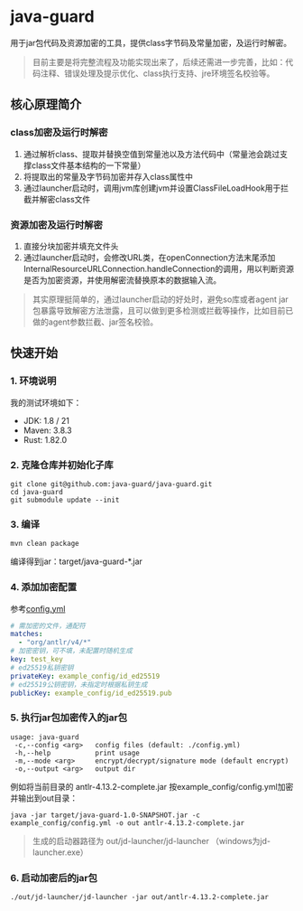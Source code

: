 # java-guard

用于jar包代码及资源加密的工具，提供class字节码及常量加密，及运行时解密。

> 目前主要是将完整流程及功能实现出来了，后续还需进一步完善，比如：代码注释、错误处理及提示优化、class执行支持、jre环境签名校验等。
> 

## 核心原理简介
### class加密及运行时解密
1. 通过解析class、提取并替换空值到常量池以及方法代码中（常量池会跳过支撑class文件基本结构的一下常量）
2. 将提取出的常量及字节码加密并存入class属性中
3. 通过launcher启动时，调用jvm库创建jvm并设置ClassFileLoadHook用于拦截并解密class文件

### 资源加密及运行时解密
1. 直接分块加密并填充文件头
2. 通过launcher启动时，会修改URL类，在openConnection方法末尾添加InternalResourceURLConnection.handleConnection的调用，用以判断资源是否为加密资源，并使用解密流替换原本的数据输入流。

> 其实原理挺简单的，通过launcher启动的好处时，避免so库或者agent jar包暴露导致解密方法泄露，且可以做到更多检测或拦截等操作，比如目前已做的agent参数拦截、jar签名校验。
> 

## 快速开始
### 1. 环境说明
我的测试环境如下：
* JDK: 1.8 / 21
* Maven: 3.8.3
* Rust: 1.82.0
### 2. 克隆仓库并初始化子库
```shell
git clone git@github.com:java-guard/java-guard.git
cd java-guard
git submodule update --init
```
### 3. 编译
```shell
mvn clean package
```
编译得到jar：target/java-guard-*.jar

### 4. 添加加密配置
参考[config.yml](example_config%2Fconfig.yml)
```yaml
# 需加密的文件，通配符
matches:
  - "org/antlr/v4/*"
# 加密密钥，可不填，未配置时随机生成
key: test_key
# ed25519私钥密钥
privateKey: example_config/id_ed25519
# ed25519公钥密钥，未指定时根据私钥生成
publicKey: example_config/id_ed25519.pub
```

### 5. 执行jar包加密传入的jar包
```shell
usage: java-guard
 -c,--config <arg>   config files (default: ./config.yml)
 -h,--help           print usage
 -m,--mode <arg>     encrypt/decrypt/signature mode (default encrypt)
 -o,--output <arg>   output dir
```
例如将当前目录的 antlr-4.13.2-complete.jar 按example_config/config.yml加密并输出到out目录：
```shell
java -jar target/java-guard-1.0-SNAPSHOT.jar -c example_config/config.yml -o out antlr-4.13.2-complete.jar
```
> 生成的启动器路径为 out/jd-launcher/jd-launcher （windows为jd-launcher.exe）
> 

### 6. 启动加密后的jar包
```shell
./out/jd-launcher/jd-launcher -jar out/antlr-4.13.2-complete.jar
```

